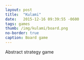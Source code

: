 ```yaml
---
layout: post
title:  "Kulami"
date:   2015-12-16 09:39:55 -0600
tags: games
thumb: /img/kulami/board.png
no-border: true
caption: Board game
---
```

Abstract strategy game